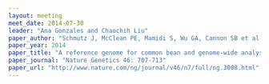 ```yaml
---
layout: meeting
meet_date: 2014-07-30
leader: "Ana Gonzales and Chaochih Liu"
paper_author: "Schmutz J, McClean PE, Mamidi S, Wu GA, Cannon SB et al."
paper_year: 2014
paper_title: "A reference genome for common bean and genome-wide analysis of dual domestications"
paper_journal: "Nature Genetics 46: 707-713"
paper_url: "http://www.nature.com/ng/journal/v46/n7/full/ng.3008.html"
---
```

